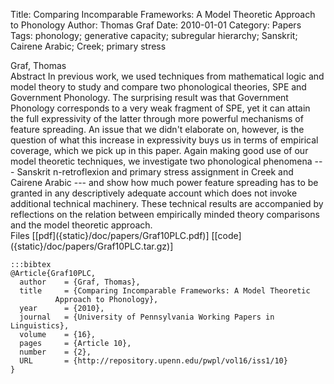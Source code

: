 Title: Comparing Incomparable Frameworks: A Model Theoretic Approach to Phonology
Author: Thomas Graf
Date: 2010-01-01
Category: Papers
Tags: phonology; generative capacity; subregular hierarchy; Sanskrit; Cairene Arabic; Creek; primary stress

<div markdown class="authors">
Graf, Thomas
</div>

<div markdown class="abstract">
<span id="abstract-title">Abstract</span>
In previous work, we used techniques from mathematical logic and model theory to study and compare two phonological theories, SPE and Government Phonology.
The surprising result was that Government Phonology corresponds to a very weak fragment of SPE, yet it can attain the full expressivity of the latter through more powerful mechanisms of feature spreading.
An issue that we didn't elaborate on, however, is the question of what this increase in expressivity buys us in terms of empirical coverage, which we pick up in this paper.
Again making good use of our model theoretic techniques, we investigate two phonological phenomena --- Sanskrit n-retroflexion and primary stress assignment in Creek and Cairene Arabic --- and show how much power feature spreading has to be granted in any descriptively adequate account which does not invoke additional technical machinery.
These technical results are accompanied by reflections on the relation between empirically minded theory comparisons and the model theoretic approach.
</div>

<div markdown class="files">
<span id="files-title">Files</span>
[[pdf]({static}/doc/papers/Graf10PLC.pdf)]
[[code]({static}/doc/papers/Graf10PLC.tar.gz)]
</div>

~~~
:::bibtex
@Article{Graf10PLC,
  author	= {Graf, Thomas},
  title		= {Comparing Incomparable Frameworks: A Model Theoretic
		  Approach to Phonology},
  year		= {2010},
  journal	= {University of Pennsylvania Working Papers in Linguistics},
  volume	= {16},
  pages		= {Article 10},
  number	= {2},
  URL       = {http://repository.upenn.edu/pwpl/vol16/iss1/10}
}
~~~
